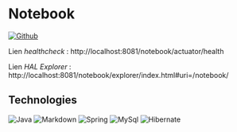 # Notebook

[![Github](https://img.shields.io/badge/GitHub-100000?style=for-the-badge&logo=github&logoColor=white)](https://github.com/N7A/Notebook-back)

Lien *healthcheck* : http://localhost:8081/notebook/actuator/health

Lien *HAL Explorer* : http://localhost:8081/notebook/explorer/index.html#uri=/notebook/

<!-- Lien *SonarQube* : http://localhost/sonar/dashboard?id=fr.n74projects.smartfridge%3Anotebook-back -->

## Technologies

![Java](https://img.shields.io/badge/Java-ED8B00?style=for-the-badge&logo=java&logoColor=white)
![Markdown](https://img.shields.io/badge/Markdown-000000?style=for-the-badge&logo=markdown&logoColor=white)
![Spring](https://img.shields.io/badge/Spring-6DB33F?style=for-the-badge&logo=spring&logoColor=white)
![MySql](https://img.shields.io/badge/MySQL-005C84?style=for-the-badge&logo=mysql&logoColor=white)
![Hibernate](https://img.shields.io/badge/Hibernate-59666C?style=for-the-badge&logo=Hibernate&logoColor=white)

<!-- 
## Métriques

[![SonarQube nombre de lignes](http://servintcont05.app.smacl.lan/sonar/api/project_badges/measure?project=fr.smacl.ige%3Aservicelog-back&metric=ncloc)](http://servintcont05.app.smacl.lan/sonar/dashboard?id=fr.smacl.ige%3Aservicelog-back) [![SonarQube quality gate](http://servintcont05.app.smacl.lan/sonar/api/project_badges/measure?project=fr.smacl.ige%3Aservicelog-back&metric=alert_status)](http://servintcont05.app.smacl.lan/sonar/dashboard?id=fr.smacl.ige%3Aservicelog-back)

[![SonarQube fiabilité](http://servintcont05.app.smacl.lan/sonar/api/project_badges/measure?project=fr.smacl.ige%3Aservicelog-back&metric=reliability_rating)](http://servintcont05.app.smacl.lan/sonar/dashboard?id=fr.smacl.ige%3Aservicelog-back) [![SonarQube sécurité](http://servintcont05.app.smacl.lan/sonar/api/project_badges/measure?project=fr.smacl.ige%3Aservicelog-back&metric=security_rating)](http://servintcont05.app.smacl.lan/sonar/dashboard?id=fr.smacl.ige%3Aservicelog-back) [![SonarQube maintenabilité](http://servintcont05.app.smacl.lan/sonar/api/project_badges/measure?project=fr.smacl.ige%3Aservicelog-back&metric=sqale_rating)](http://servintcont05.app.smacl.lan/sonar/dashboard?id=fr.smacl.ige%3Aservicelog-back)
-->

<!-- 
## Amélioration continue

[![SonarQube dette](http://servintcont05.app.smacl.lan/sonar/api/project_badges/measure?project=fr.smacl.ige%3Aservicelog-back&metric=sqale_index)](http://servintcont05.app.smacl.lan/sonar/component_measures?id=fr.smacl.ige%3Aservicelog-back&metric=sqale_index&view=list)

[![SonarQube bugs](http://servintcont05.app.smacl.lan/sonar/api/project_badges/measure?project=fr.smacl.ige%3Aservicelog-back&metric=bugs)](http://servintcont05.app.smacl.lan/sonar/project/issues?id=fr.smacl.ige%3Aservicelog-back&resolved=false&types=BUG) [![SonarQube vulnerabilité](http://servintcont05.app.smacl.lan/sonar/api/project_badges/measure?project=fr.smacl.ige%3Aservicelog-back&metric=vulnerabilities)](http://servintcont05.app.smacl.lan/sonar/project/issues?id=fr.smacl.ige%3Aservicelog-back&resolved=false&types=VULNERABILITY)

[![SonarQube couverture de test](http://servintcont05.app.smacl.lan/sonar/api/project_badges/measure?project=fr.smacl.ige%3Aservicelog-back&metric=coverage)](http://servintcont05.app.smacl.lan/sonar/component_measures?id=fr.smacl.ige%3Aservicelog-back&metric=coverage&view=list) [![SonarQube code smells](http://servintcont05.app.smacl.lan/sonar/api/project_badges/measure?project=fr.smacl.ige%3Aservicelog-back&metric=code_smells)](http://servintcont05.app.smacl.lan/sonar/project/issues?id=fr.smacl.ige%3Aservicelog-back&resolved=false&types=CODE_SMELL) [![SonarQube duplication de code](http://servintcont05.app.smacl.lan/sonar/api/project_badges/measure?project=fr.smacl.ige%3Aservicelog-back&metric=duplicated_lines_density)](http://servintcont05.app.smacl.lan/sonar/component_measures?id=fr.smacl.ige%3Aservicelog-back&metric=duplicated_lines_density&view=list)
-->

<!-- 
## Dernières release notes

### 1.0.0
<div align="right">📅 2022-01-25</div>

<div align="right">🚀 %"Sprint 1 - "</div>

* ✨ Gestion d'une liste de courses
-->
